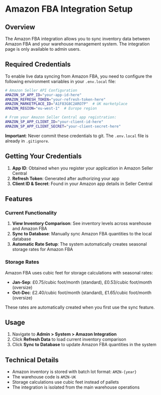 # Amazon FBA Integration Setup

## Overview

The Amazon FBA integration allows you to sync inventory data between Amazon FBA and your warehouse management system. The integration page is only available to admin users.

## Required Credentials

To enable live data syncing from Amazon FBA, you need to configure the following environment variables in your `.env.local` file:

```bash
# Amazon Seller API Configuration
AMAZON_SP_APP_ID="your-app-id-here"
AMAZON_REFRESH_TOKEN="your-refresh-token-here"
AMAZON_MARKETPLACE_ID="A1F83G8C2ARO7P"  # UK marketplace
AMAZON_REGION="eu-west-1"  # Europe region

# From your Amazon Seller Central app registration:
AMAZON_SP_APP_CLIENT_ID="your-client-id-here"
AMAZON_SP_APP_CLIENT_SECRET="your-client-secret-here"
```

**Important**: Never commit these credentials to git. The `.env.local` file is already in `.gitignore`.

## Getting Your Credentials

1. **App ID**: Obtained when you register your application in Amazon Seller Central
2. **Refresh Token**: Generated after authorizing your app
3. **Client ID & Secret**: Found in your Amazon app details in Seller Central

## Features

### Current Functionality

1. **View Inventory Comparison**: See inventory levels across warehouse and Amazon FBA
2. **Sync to Database**: Manually sync Amazon FBA quantities to the local database
3. **Automatic Rate Setup**: The system automatically creates seasonal storage rates for Amazon FBA

### Storage Rates

Amazon FBA uses cubic feet for storage calculations with seasonal rates:

- **Jan-Sep**: £0.75/cubic foot/month (standard), £0.53/cubic foot/month (oversize)
- **Oct-Dec**: £2.40/cubic foot/month (standard), £1.65/cubic foot/month (oversize)

These rates are automatically created when you first use the sync feature.

## Usage

1. Navigate to **Admin > System > Amazon Integration**
2. Click **Refresh Data** to load current inventory comparison
3. Click **Sync to Database** to update Amazon FBA quantities in the system

## Technical Details

- Amazon inventory is stored with batch lot format: `AMZN-{year}`
- The warehouse code is `AMZN-UK`
- Storage calculations use cubic feet instead of pallets
- The integration is isolated from the main warehouse operations